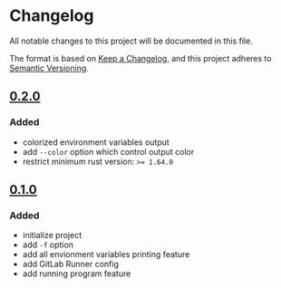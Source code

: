 # Changelog

All notable changes to this project will be documented in this file.

The format is based on [Keep a Changelog](https://keepachangelog.com/en/1.0.0/),
and this project adheres to [Semantic Versioning](https://semver.org/spec/v2.0.0.html).

## [0.2.0]

### Added

- colorized environment variables output
- add `--color` option which control output color
- restrict minimum rust version: `>= 1.64.0`

## [0.1.0]

### Added

- initialize project
- add `-f` option
- add all envionment variables printing feature
- add GitLab Runner config
- add running program feature

[0.1.0]: https://gitlab.com/moba1/fenv/-/tree/v0.1.0?ref_type=tags
[0.2.0]: https://gitlab.com/moba1/fenv/-/compare/v0.1.0...v0.2.0
